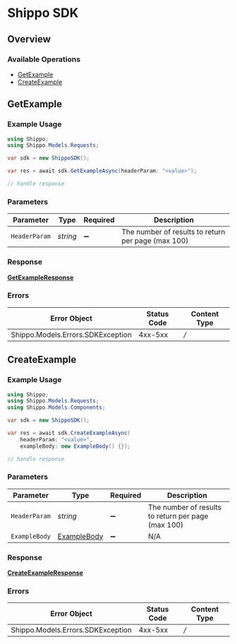 # Shippo SDK


## Overview

### Available Operations

* [GetExample](#getexample)
* [CreateExample](#createexample)

## GetExample

### Example Usage

```csharp
using Shippo;
using Shippo.Models.Requests;

var sdk = new ShippoSDK();

var res = await sdk.GetExampleAsync(headerParam: "<value>");

// handle response
```

### Parameters

| Parameter                                          | Type                                               | Required                                           | Description                                        |
| -------------------------------------------------- | -------------------------------------------------- | -------------------------------------------------- | -------------------------------------------------- |
| `HeaderParam`                                      | *string*                                           | :heavy_minus_sign:                                 | The number of results to return per page (max 100) |


### Response

**[GetExampleResponse](../../Models/Requests/GetExampleResponse.md)**
### Errors

| Error Object                      | Status Code                       | Content Type                      |
| --------------------------------- | --------------------------------- | --------------------------------- |
| Shippo.Models.Errors.SDKException | 4xx-5xx                           | */*                               |

## CreateExample

### Example Usage

```csharp
using Shippo;
using Shippo.Models.Requests;
using Shippo.Models.Components;

var sdk = new ShippoSDK();

var res = await sdk.CreateExampleAsync(
    headerParam: "<value>",
    exampleBody: new ExampleBody() {});

// handle response
```

### Parameters

| Parameter                                             | Type                                                  | Required                                              | Description                                           |
| ----------------------------------------------------- | ----------------------------------------------------- | ----------------------------------------------------- | ----------------------------------------------------- |
| `HeaderParam`                                         | *string*                                              | :heavy_minus_sign:                                    | The number of results to return per page (max 100)    |
| `ExampleBody`                                         | [ExampleBody](../../Models/Components/ExampleBody.md) | :heavy_minus_sign:                                    | N/A                                                   |


### Response

**[CreateExampleResponse](../../Models/Requests/CreateExampleResponse.md)**
### Errors

| Error Object                      | Status Code                       | Content Type                      |
| --------------------------------- | --------------------------------- | --------------------------------- |
| Shippo.Models.Errors.SDKException | 4xx-5xx                           | */*                               |
